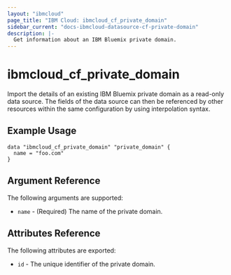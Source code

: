 ```yaml
---
layout: "ibmcloud"
page_title: "IBM Cloud: ibmcloud_cf_private_domain"
sidebar_current: "docs-ibmcloud-datasource-cf-private-domain"
description: |-
  Get information about an IBM Bluemix private domain.
---
```


# ibmcloud\_cf_private_domain

Import the details of an existing IBM Bluemix private domain as a read-only data source. The fields of the data source can then be referenced by other resources within the same configuration by using interpolation syntax. 

## Example Usage

```hcl
data "ibmcloud_cf_private_domain" "private_domain" {
  name = "foo.com"
}
```

## Argument Reference

The following arguments are supported:

* `name` - (Required) The name of the private domain.

## Attributes Reference

The following attributes are exported:

* `id` - The unique identifier of the private domain.  
